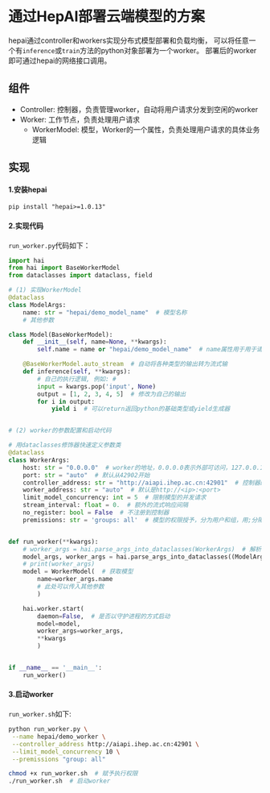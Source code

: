 

# 通过HepAI部署云端模型的方案

hepai通过controller和workers实现分布式模型部署和负载均衡，
可以将任意一个有`inference`或`train`方法的python对象部署为一个worker。
部署后的worker即可通过hepai的网络接口调用。

## 组件

+ Controller: 控制器，负责管理worker，自动将用户请求分发到空闲的worker
+ Worker: 工作节点，负责处理用户请求
  - WorkerModel: 模型，Worker的一个属性，负责处理用户请求的具体业务逻辑


## 实现

#### 1.安装hepai
```
pip install "hepai>=1.0.13"
```

#### 2.实现代码

`run_worker.py`代码如下：

```python
import hai
from hai import BaseWorkerModel
from dataclasses import dataclass, field

# (1) 实现WorkerModel
@dataclass
class ModelArgs:
    name: str = "hepai/demo_model_name"  # 模型名称
    # 其他参数

class Model(BaseWorkerModel):
    def __init__(self, name=None, **kwargs):
        self.name = name or "hepai/demo_model_name"  # name属性用于用于请求指定调研的模型

    @BaseWorkerModel.auto_stream  # 自动将各种类型的输出转为流式输
    def inference(self, **kwargs):
        # 自己的执行逻辑, 例如: # 
        input = kwargs.pop('input', None)
        output = [1, 2, 3, 4, 5]  # 修改为自己的输出
        for i in output:
            yield i  # 可以return返回python的基础类型或yield生成器


# (2) worker的参数配置和启动代码

# 用dataclasses修饰器快速定义参数类
@dataclass
class WorkerArgs:
    host: str = "0.0.0.0"  # worker的地址，0.0.0.0表示外部可访问，127.0.0.1表示只有本机可访问
    port: str = "auto"  # 默认从42902开始
    controller_address: str = "http://aiapi.ihep.ac.cn:42901"  # 控制器的地址
    worker_address: str = "auto"  # 默认是http://<ip>:<port>
    limit_model_concurrency: int = 5  # 限制模型的并发请求
    stream_interval: float = 0.  # 额外的流式响应间隔
    no_register: bool = False  # 不注册到控制器
    premissions: str = 'groups: all'  # 模型的权限授予，分为用户和组，用;分隔，例如：需要授权给所有组、a用户、b用户：'groups: all; users: a, b'


def run_worker(**kwargs):
    # worker_args = hai.parse_args_into_dataclasses(WorkerArgs)  # 解析参数
    model_args, worker_args = hai.parse_args_into_dataclasses((ModelArgs, WorkerArgs))  # 解析多个参数类
    # print(worker_args)
    model = WorkerModel(  # 获取模型
        name=worker_args.name
        # 此处可以传入其他参数
        )

    hai.worker.start(
        daemon=False,  # 是否以守护进程的方式启动
        model=model,
        worker_args=worker_args,
        **kwargs
        )


if __name__ == '__main__':
    run_worker()

```

#### 3.启动worker

`run_worker.sh`如下:

```bash
python run_worker.py \
 --name hepai/demo_worker \
 --controller_address http://aiapi.ihep.ac.cn:42901 \
 --limit_model_concurrency 10 \
 --premissions "group: all"
```

```bash
chmod +x run_worker.sh  # 赋予执行权限
./run_worker.sh  # 启动worker
```

